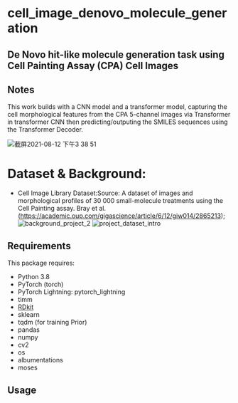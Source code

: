 
# cell_image_denovo_molecule_generation

## De Novo hit-like molecule generation task using Cell Painting Assay (CPA) Cell Images


## Notes
This work builds with a CNN model and a transformer model, capturing the cell morphological features from the CPA 5-channel images via Transformer in transformer CNN then predicting/outputing the SMILES sequences using the Transformer Decoder.

![截屏2021-08-12 下午3 38 51](https://user-images.githubusercontent.com/57332047/129157211-3c29fea1-3fcc-464b-b92c-a46755b1c0ad.png)

# Dataset & Background:
* Cell Image Library Dataset:Source: A dataset of images and morphological profiles of 30 000 small-molecule treatments using the Cell Painting assay. Bray et al.
(https://academic.oup.com/gigascience/article/6/12/giw014/2865213);
![background_project_2](https://user-images.githubusercontent.com/57332047/129159124-4969f049-5d82-4d58-a313-fbbf9279343f.png)
![project_dataset_intro](https://user-images.githubusercontent.com/57332047/129157830-b784c295-8e6c-4607-873f-23fd071cc993.png)



## Requirements

This package requires:

* Python 3.8
* PyTorch (torch)
* PyTorch Lightning: pytorch_lightning
* timm
* [RDkit](http://www.rdkit.org/docs/Install.html)
* sklearn
* tqdm (for training Prior)
* pandas
* numpy
* cv2
* os
* albumentations
* moses

## Usage













